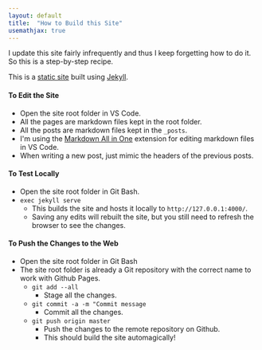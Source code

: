 ```yaml
---
layout: default
title:  "How to Build this Site"
usemathjax: true
---
```


I update this site fairly infrequently and thus I keep forgetting how to do it. So this is a step-by-step recipe.

This is a [static site](https://en.wikipedia.org/wiki/Static_web_page) built using [Jekyll](https://jekyllrb.com/).

#### To Edit the Site

- Open the site root folder in VS Code. 
- All the pages are markdown files kept in the root folder.
- All the posts are markdown files kept in the ``_posts``. 
- I'm using the [Markdown All in One](https://marketplace.visualstudio.com/items?itemName=yzhang.markdown-all-in-one) extension for editing markdown files in VS Code.
- When writing a new post, just mimic the headers of the previous posts.

#### To Test Locally

- Open the site root folder in Git Bash.
- ``exec jekyll serve``
  - This builds the site and hosts it locally to ``http://127.0.0.1:4000/``.
  - Saving any edits will rebuilt the site, but you still need to refresh the browser to see the changes.

#### To Push the Changes to the Web

- Open the site root folder in Git Bash
- The site root folder is already a Git repository with the correct name to work with Github Pages.
  - ``git add --all``
    - Stage all the changes.
  - ``git commit -a -m "Commit message``
    - Commit all the changes.
  - ``git push origin master``
    - Push the changes to the remote repository on Github.
    - This should build the site automagically!
